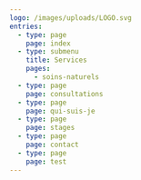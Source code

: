 ```yaml
---
logo: /images/uploads/LOGO.svg
entries:
  - type: page
    page: index
  - type: submenu
    title: Services
    pages:
      - soins-naturels
  - type: page
    page: consultations
  - type: page
    page: qui-suis-je
  - type: page
    page: stages
  - type: page
    page: contact
  - type: page
    page: test
---
```

